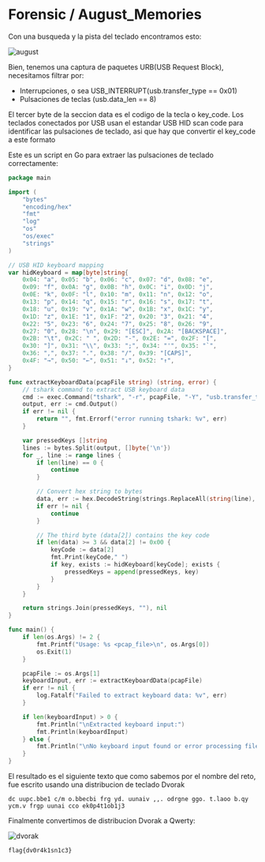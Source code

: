 # Forensic / August_Memories

Con una busqueda y la pista del teclado encontramos esto:

![august](https://github.com/user-attachments/assets/9e2608e1-ef6c-4c29-b227-8aa3c142d86f)

Bien, tenemos una captura de paquetes URB(USB Request Block), necesitamos filtrar por:
+ Interrupciones, o sea USB_INTERRUPT(usb.transfer_type == 0x01)
+ Pulsaciones de teclas (usb.data_len == 8)

El tercer byte de la seccion data es el codigo de la tecla o key_code. Los teclados conectados por USB usan el estandar USB HID scan code para identificar las pulsaciones de teclado, asi que hay que convertir el key_code a este formato

Este es un script en Go para extraer las pulsaciones de teclado correctamente:

``` Go
package main

import (
    "bytes"
    "encoding/hex"
    "fmt"
    "log"
    "os"
    "os/exec"
    "strings"
)

// USB HID keyboard mapping
var hidKeyboard = map[byte]string{
    0x04: "a", 0x05: "b", 0x06: "c", 0x07: "d", 0x08: "e",
    0x09: "f", 0x0A: "g", 0x0B: "h", 0x0C: "i", 0x0D: "j",
    0x0E: "k", 0x0F: "l", 0x10: "m", 0x11: "n", 0x12: "o",
    0x13: "p", 0x14: "q", 0x15: "r", 0x16: "s", 0x17: "t",
    0x18: "u", 0x19: "v", 0x1A: "w", 0x1B: "x", 0x1C: "y",
    0x1D: "z", 0x1E: "1", 0x1F: "2", 0x20: "3", 0x21: "4",
    0x22: "5", 0x23: "6", 0x24: "7", 0x25: "8", 0x26: "9",
    0x27: "0", 0x28: "\n", 0x29: "[ESC]", 0x2A: "[BACKSPACE]",
    0x2B: "\t", 0x2C: " ", 0x2D: "-", 0x2E: "=", 0x2F: "[",
    0x30: "]", 0x31: "\\", 0x33: ";", 0x34: "'", 0x35: "`",
    0x36: ",", 0x37: ".", 0x38: "/", 0x39: "[CAPS]",
    0x4F: "→", 0x50: "←", 0x51: "↓", 0x52: "↑",
}

func extractKeyboardData(pcapFile string) (string, error) {
    // tshark command to extract USB keyboard data
    cmd := exec.Command("tshark", "-r", pcapFile, "-Y", "usb.transfer_type == 0x01 && usb.data_len == 8", "-T", "fields", "-e", "usb.capdata")
    output, err := cmd.Output()
    if err != nil {
        return "", fmt.Errorf("error running tshark: %v", err)
    }

    var pressedKeys []string
    lines := bytes.Split(output, []byte{'\n'})
    for _, line := range lines {
        if len(line) == 0 {
            continue
        }

        // Convert hex string to bytes
        data, err := hex.DecodeString(strings.ReplaceAll(string(line), ":", ""))
        if err != nil {
            continue
        }

        // The third byte (data[2]) contains the key code
        if len(data) >= 3 && data[2] != 0x00 {
            keyCode := data[2]
            fmt.Print(keyCode," ")
            if key, exists := hidKeyboard[keyCode]; exists {
                pressedKeys = append(pressedKeys, key)
            }
        }
    }

    return strings.Join(pressedKeys, ""), nil
}

func main() {
    if len(os.Args) != 2 {
        fmt.Printf("Usage: %s <pcap_file>\n", os.Args[0])
        os.Exit(1)
    }

    pcapFile := os.Args[1]
    keyboardInput, err := extractKeyboardData(pcapFile)
    if err != nil {
        log.Fatalf("Failed to extract keyboard data: %v", err)
    }

    if len(keyboardInput) > 0 {
        fmt.Println("\nExtracted keyboard input:")
        fmt.Println(keyboardInput)
    } else {
        fmt.Println("\nNo keyboard input found or error processing file.")
    }
}
```

El resultado es el siguiente texto que como sabemos por el nombre del reto, fue escrito usando una distribucion de teclado Dvorak

`dc uupc.bbe1 c/m o.bbecbi frg yd. uunaiv ,,. odrgne ggo. t.laoo b.qy ycm.v frgp uunai cco ek0p4t1ob1j3`

Finalmente convertimos de distribucion Dvorak a Qwerty:

![dvorak](https://github.com/user-attachments/assets/85f38768-3291-4a4e-b12e-607b7d1c806f)

`flag{dv0r4k1sn1c3}`

